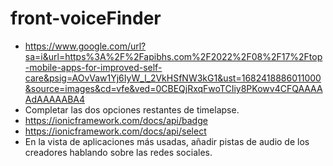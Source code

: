 # front-voiceFinder

- https://www.google.com/url?sa=i&url=https%3A%2F%2Fapibhs.com%2F2022%2F08%2F17%2Ftop-mobile-apps-for-improved-self-care&psig=AOvVaw1Yj6IyW_l_2VkHSfNW3kG1&ust=1682418886011000&source=images&cd=vfe&ved=0CBEQjRxqFwoTCIiy8PKowv4CFQAAAAAdAAAAABA4
- Completar las dos opciones restantes de timelapse.
- https://ionicframework.com/docs/api/badge
- https://ionicframework.com/docs/api/select
- En la vista de aplicaciones más usadas, añadir pistas de audio de los creadores hablando sobre las redes sociales.



